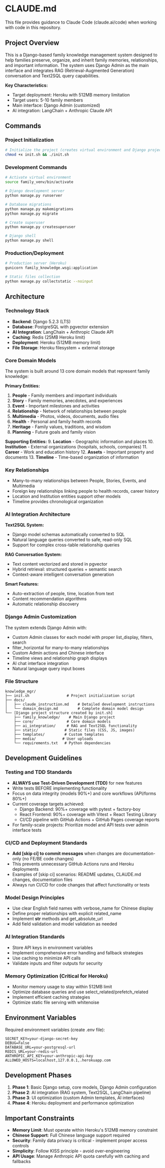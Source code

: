 # CLAUDE.md

This file provides guidance to Claude Code (claude.ai/code) when working with code in this repository.

## Project Overview

This is a Django-based family knowledge management system designed to help families preserve, organize, and inherit family memories, relationships, and important information. The system uses Django Admin as the main interface and integrates RAG (Retrieval-Augmented Generation) conversation and Text2SQL query capabilities.

**Key Characteristics:**
- Target deployment: Heroku with 512MB memory limitation
- Target users: 5-10 family members
- Main interface: Django Admin (customized)
- AI integration: LangChain + Anthropic Claude API

## Commands

### Project Initialization
```bash
# Initialize the project (creates virtual environment and Django project)
chmod +x init.sh && ./init.sh
```

### Development Commands
```bash
# Activate virtual environment
source family_venv/bin/activate

# Django development server
python manage.py runserver

# Database migrations
python manage.py makemigrations
python manage.py migrate

# Create superuser
python manage.py createsuperuser

# Django shell
python manage.py shell
```

### Production/Deployment
```bash
# Production server (Heroku)
gunicorn family_knowledge.wsgi:application

# Static files collection
python manage.py collectstatic --noinput
```

## Architecture

### Technology Stack
- **Backend**: Django 5.2.3 (LTS)
- **Database**: PostgreSQL with pgvector extension
- **AI Integration**: LangChain + Anthropic Claude API
- **Caching**: Redis (25MB Heroku limit)
- **Deployment**: Heroku (512MB memory limit)
- **File Storage**: Heroku filesystem + external storage

### Core Domain Models

The system is built around 13 core domain models that represent family knowledge:

**Primary Entities:**
1. **People** - Family members and important individuals
2. **Story** - Family memories, anecdotes, and experiences
3. **Event** - Important milestones and activities
4. **Relationship** - Network of relationships between people
5. **Multimedia** - Photos, videos, documents, audio files
6. **Health** - Personal and family health records
7. **Heritage** - Family values, traditions, and wisdom
8. **Planning** - Future goals and family vision

**Supporting Entities:**
9. **Location** - Geographic information and places
10. **Institution** - External organizations (hospitals, schools, companies)
11. **Career** - Work and education history
12. **Assets** - Important property and documents
13. **Timeline** - Time-based organization of information

### Key Relationships
- Many-to-many relationships between People, Stories, Events, and Multimedia
- Foreign key relationships linking people to health records, career history
- Location and Institution entities support other models
- Timeline provides chronological organization

### AI Integration Architecture

**Text2SQL System:**
- Django model schemas automatically converted to SQL
- Natural language queries converted to safe, read-only SQL
- Support for complex cross-table relationship queries

**RAG Conversation System:**
- Text content vectorized and stored in pgvector
- Hybrid retrieval: structured queries + semantic search
- Context-aware intelligent conversation generation

**Smart Features:**
- Auto-extraction of people, time, location from text
- Content recommendation algorithms
- Automatic relationship discovery

### Django Admin Customization

The system extends Django Admin with:
- Custom Admin classes for each model with proper list_display, filters, search
- filter_horizontal for many-to-many relationships
- Custom Admin actions and Chinese interface
- Timeline views and relationship graph displays
- AI chat interface integration
- Natural language query input boxes

### File Structure
```
knowledge_mgr/
├── init.sh                 # Project initialization script
├── docs/
│   ├── claude_instruction.md    # Detailed development instructions
│   └── domain_design.md         # Complete domain model design
└── [Django project structure created by init.sh]
    ├── family_knowledge/    # Main Django project
    ├── core/               # Core domain models
    ├── ai_integration/     # RAG and Text2SQL functionality
    ├── static/            # Static files (CSS, JS, images)
    ├── templates/         # Custom templates
    ├── media/            # User uploads
    └── requirements.txt   # Python dependencies
```

## Development Guidelines

### Testing and TDD Standards
- **ALWAYS use Test-Driven Development (TDD)** for new features
- Write tests BEFORE implementing functionality
- Focus on data integrity (models 90%+) and core workflows (API/forms 80%+)
- Current coverage targets achieved:
  - Django Backend: 90%+ coverage with pytest + factory-boy
  - React Frontend: 90%+ coverage with Vitest + React Testing Library
  - CI/CD pipeline with GitHub Actions + GitHub Pages coverage reports
- For family-scale projects: Prioritize model and API tests over admin interface tests

### CI/CD and Deployment Standards
- **Add [skip ci] to commit messages** when changes are documentation-only (no FE/BE code changes)
- This prevents unnecessary GitHub Actions runs and Heroku deployments
- Examples of [skip ci] scenarios: README updates, CLAUDE.md changes, documentation files
- Always run CI/CD for code changes that affect functionality or tests

### Model Design Principles
- Use clear English field names with verbose_name for Chinese display
- Define proper relationships with explicit related_name
- Implement __str__ methods and get_absolute_url
- Add field validation and model validation as needed

### AI Integration Standards
- Store API keys in environment variables
- Implement comprehensive error handling and fallback strategies
- Use caching to minimize API calls
- Validate inputs and filter outputs for security

### Memory Optimization (Critical for Heroku)
- Monitor memory usage to stay within 512MB limit
- Optimize database queries and use select_related/prefetch_related
- Implement efficient caching strategies
- Optimize static file serving with whitenoise

## Environment Variables

Required environment variables (create .env file):
```
SECRET_KEY=your-django-secret-key
DEBUG=False
DATABASE_URL=your-postgresql-url
REDIS_URL=your-redis-url
ANTHROPIC_API_KEY=your-anthropic-api-key
ALLOWED_HOSTS=localhost,127.0.0.1,.herokuapp.com
```

## Development Phases

1. **Phase 1**: Basic Django setup, core models, Django Admin configuration
2. **Phase 2**: AI integration (RAG system, Text2SQL, LangChain pipeline)
3. **Phase 3**: UI optimization (custom Admin templates, AI interfaces)
4. **Phase 4**: Heroku deployment and performance optimization

## Important Constraints

- **Memory Limit**: Must operate within Heroku's 512MB memory constraint
- **Chinese Support**: Full Chinese language support required
- **Security**: Family data privacy is critical - implement proper access controls
- **Simplicity**: Follow KISS principle - avoid over-engineering
- **API Usage**: Manage Anthropic API quota carefully with caching and fallbacks
